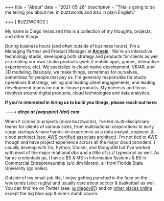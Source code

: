 +++
title = "About"
date = "2021-05-26"
description = "This is going to be me telling you about me, in buzzwords and also in plain English."

+++
[ BUZZWORDS ]


My name is Diego Veras and this is a collection of my thoughts, projects, and other things.

During business hours (and often outside of business hours), I'm a Managing Partner and Product Manager at [**Arcvale**](https://arcvale.com/) . We're an interactive technology studio, developing both strategy and products for clients as well as creating our own studio products (web // mobile apps, games, interactive experiences, etc). We specialize in cloud-native development, VR/AR, and 3D modeling. Basically, we make things, sometimes for ourselves, sometimes for people that pay us. I'm generally responsible for studio operations & strategy, selling and leading client engagements, and leading development teams for our in-house products. My interests and focus revolves around digital products, cloud technologies and data analytics. 

**If you're interested in hiring us to build you things, please reach out here:**

---> ***diego at (wayspire) (dot) com***



When it comes to projects (more buzzwords), I've led multi-disciplinary teams for clients of various sizes, from multinational corporations to early stage startups & have hands-on experience as a data analyst, engineer, & cloud architect ([see: AWS certified associate architect](https://www.linkedin.com/in/diego-veras/details/certifications/)). I'm not tied to AWS though and have project experience across all the major cloud providers. I usually develop with Go, Python, Docker, and MongoDB but I've worked with most of the major relational dbs and a little of js // typescript as well. As far as credentials go, I have a BS & MS in Information Systems & BS in Commercial Entrepreneurship (s/o Jim Moran), all from Florida State University (go noles). 

Outside of my email-job life, I enjoy getting punched in the face on the weekends (see: rugby) and usually care about soccer & basketball as well. You can find me on Twitter (see: [@ diegov97](https://twitter.com/diegov97)) and on [other places online](https://dverasc.github.io/showcase/socials/) except the big blue app & vine's dumb cousin.
